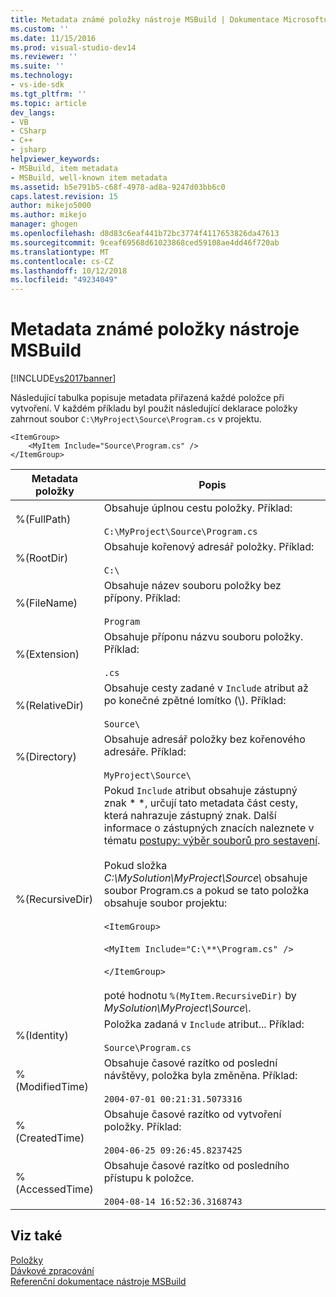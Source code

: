 ```yaml
---
title: Metadata známé položky nástroje MSBuild | Dokumentace Microsoftu
ms.custom: ''
ms.date: 11/15/2016
ms.prod: visual-studio-dev14
ms.reviewer: ''
ms.suite: ''
ms.technology:
- vs-ide-sdk
ms.tgt_pltfrm: ''
ms.topic: article
dev_langs:
- VB
- CSharp
- C++
- jsharp
helpviewer_keywords:
- MSBuild, item metadata
- MSBuild, well-known item metadata
ms.assetid: b5e791b5-c68f-4978-ad8a-9247d03bb6c0
caps.latest.revision: 15
author: mikejo5000
ms.author: mikejo
manager: ghogen
ms.openlocfilehash: d8d83c6eaf441b72bc3774f4117653826da47613
ms.sourcegitcommit: 9ceaf69568d61023868ced59108ae4dd46f720ab
ms.translationtype: MT
ms.contentlocale: cs-CZ
ms.lasthandoff: 10/12/2018
ms.locfileid: "49234049"
---
```

# <a name="msbuild-well-known-item-metadata"></a>Metadata známé položky nástroje MSBuild
[!INCLUDE[vs2017banner](../includes/vs2017banner.md)]

  
Následující tabulka popisuje metadata přiřazená každé položce při vytvoření. V každém příkladu byl použit následující deklarace položky zahrnout soubor `C:\MyProject\Source\Program.cs` v projektu.  
  
```  
<ItemGroup>  
    <MyItem Include="Source\Program.cs" />  
</ItemGroup>  
```  
  
|Metadata položky|Popis|  
|-------------------|-----------------|  
|%(FullPath)|Obsahuje úplnou cestu položky. Příklad:<br /><br /> `C:\MyProject\Source\Program.cs`|  
|%(RootDir)|Obsahuje kořenový adresář položky. Příklad:<br /><br /> `C:\`|  
|%(FileName)|Obsahuje název souboru položky bez přípony. Příklad:<br /><br /> `Program`|  
|%(Extension)|Obsahuje příponu názvu souboru položky. Příklad:<br /><br /> `.cs`|  
|%(RelativeDir)|Obsahuje cesty zadané v `Include` atribut až po konečné zpětné lomítko (\\). Příklad:<br /><br /> `Source\`|  
|%(Directory)|Obsahuje adresář položky bez kořenového adresáře. Příklad:<br /><br /> `MyProject\Source\`|  
|%(RecursiveDir)|Pokud `Include` atribut obsahuje zástupný znak \* \*, určují tato metadata část cesty, která nahrazuje zástupný znak. Další informace o zástupných znacích naleznete v tématu [postupy: výběr souborů pro sestavení](../msbuild/how-to-select-the-files-to-build.md).<br /><br /> Pokud složka *C:\MySolution\MyProject\Source\\*  obsahuje soubor Program.cs a pokud se tato položka obsahuje soubor projektu:<br /><br /> `<ItemGroup>`<br /><br /> `<MyItem Include="C:\**\Program.cs" />`<br /><br /> `</ItemGroup>`<br /><br /> poté hodnotu `%(MyItem.RecursiveDir)` by *MySolution\MyProject\Source\\*.|  
|%(Identity)|Položka zadaná v `Include` atribut... Příklad:<br /><br /> `Source\Program.cs`|  
|%(ModifiedTime)|Obsahuje časové razítko od poslední návštěvy, položka byla změněna. Příklad:<br /><br /> `2004-07-01 00:21:31.5073316`|  
|%(CreatedTime)|Obsahuje časové razítko od vytvoření položky. Příklad:<br /><br /> `2004-06-25 09:26:45.8237425`|  
|%(AccessedTime)|Obsahuje časové razítko od posledního přístupu k položce.<br /><br /> `2004-08-14 16:52:36.3168743`|  
  
## <a name="see-also"></a>Viz také  
 [Položky](../msbuild/msbuild-items.md)   
 [Dávkové zpracování](../msbuild/msbuild-batching.md)   
 [Referenční dokumentace nástroje MSBuild](../msbuild/msbuild-reference.md)



